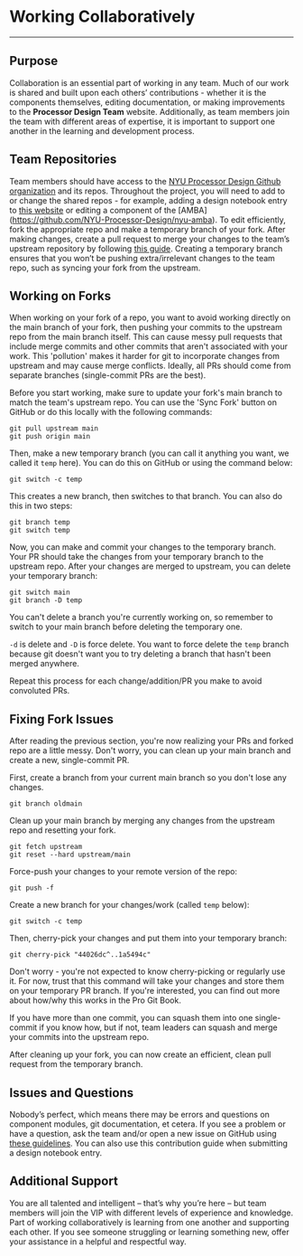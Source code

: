 # Working Collaboratively

---
## Purpose

Collaboration is an essential part of working in any team. Much of our work is shared and built upon each others’ contributions - whether it is the components themselves, editing documentation, or making improvements to the **Processor Design Team** website. Additionally, as team members join the team with different areas of expertise, it is important to support one another in the learning and development process.

## Team Repositories

Team members should have access to the [NYU Processor Design Github organization](https://github.com/NYU-Processor-Design) and its repos. Throughout the project, you will need to add to or change the shared repos - for example, adding a design notebook entry to [this website](https://github.com/NYU-Processor-Design/nyu-processor-design.github.io) or editing a component of the [AMBA] (https://github.com/NYU-Processor-Design/nyu-amba). To edit efficiently, fork the appropriate repo and make a temporary branch of your fork. After making changes, create a pull request to merge your changes to the team’s upstream repository by following [this guide](https://nyu-processor-design.github.io/getting_started/notebooks/04_first_pr.html). Creating a temporary branch ensures that you won’t be pushing extra/irrelevant changes to the team repo, such as syncing your fork from the upstream.

## Working on Forks

When working on your fork of a repo, you want to avoid working directly on the main branch of your fork, then pushing your commits to the upstream repo from the main branch itself. This can cause messy pull requests that include merge commits and other commits that aren't associated with your work. This 'pollution' makes it harder for git to incorporate changes from upstream and may cause merge conflicts. Ideally, all PRs should come from separate branches (single-commit PRs are the best).

Before you start working, make sure to update your fork's main branch to match the team's upstream repo. You can use the 'Sync Fork' button on GitHub or do this locally with the following commands:

```
git pull upstream main
git push origin main
```

Then, make a new temporary branch (you can call it anything you want, we called it `temp` here). You can do this on GitHub or using the command below:

```
git switch -c temp
```

This creates a new branch, then switches to that branch. You can also do this in two steps:

```
git branch temp
git switch temp
```
Now, you can make and commit your changes to the temporary branch. Your PR should take the changes from your temporary branch to the upstream repo. After your changes are merged to upstream, you can delete your temporary branch:

```
git switch main
git branch -D temp
```
You can't delete a branch you're currently working on, so remember to switch to your main branch before deleting the temporary one.

`-d` is delete and `-D` is force delete. You want to force delete the `temp` branch because git doesn't want you to try deleting a branch that hasn't been merged anywhere.

Repeat this process for each change/addition/PR you make to avoid convoluted PRs.

## Fixing Fork Issues

After reading the previous section, you're now realizing your PRs and forked repo are a little messy. Don't worry, you can clean up your main branch and create a new, single-commit PR.

First, create a branch from your current main branch so you don't lose any changes.

```
git branch oldmain
```
Clean up your main branch by merging any changes from the upstream repo and resetting your fork.
```
git fetch upstream
git reset --hard upstream/main
```
Force-push your changes to your remote version of the repo:
```
git push -f
```
Create a new branch for your changes/work (called `temp` below):
```
git switch -c temp
```
Then, cherry-pick your changes and put them into your temporary branch:
```
git cherry-pick "44026dc^..1a5494c"
```
Don't worry - you're not expected to know cherry-picking or regularly use it. For now, trust that this command will take your changes and store them on your temporary PR branch. If you're interested, you can find out more about how/why this works in the Pro Git Book.

If you have more than one commit, you can squash them into one single-commit if you know how, but if not, team leaders can squash and merge your commits into the upstream repo.

After cleaning up your fork, you can now create an efficient, clean pull request from the temporary branch.

## Issues and Questions

Nobody’s perfect, which means there may be errors and questions on component modules, git documentation, et cetera. If you see a problem or have a question, ask the team and/or open a new issue on GitHub using [these guidelines](https://github.com/NYU-Processor-Design/.github/blob/main/.github/CONTRIBUTING.md). You can also use this contribution guide when submitting a design notebook entry.

## Additional Support

You are all talented and intelligent – that’s why you’re here – but team members will join the VIP with different levels of experience and knowledge. Part of working collaboratively is learning from one another and supporting each other. If you see someone struggling or learning something new, offer your assistance in a helpful and respectful way.
